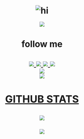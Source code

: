 <h1 align="center"> <img src="https://readme-typing-svg.herokuapp.com?size=15&width=280&lines=Thanks+you+for+visiting+🔰" alt="hi"/> </h1>
<p align="center">
  <img src="https://www.wallpapertip.com/wmimgs/174-1741670_anime-gif-wallpaper-hd.jpg">

<h1 align="center"> follow me
  <p align="center">
  <a href="https://www.instagram.com/@rks_1542"><img src="https://img.shields.io/badge/Instagram-E4405F?style=for-the-badge&logo=instagram&logoColor=white"/> 
  <a href="https://wa.me/+6287820032793"><img src="https://img.shields.io/badge/WhatsApp-25D366?style=for-the-badge&logo=whatsapp&logoColor=white" />
  <a href="https://www.facebook.com/hari.amd.1"><img src="https://img.shields.io/badge/Facebook-%234267B2.svg?&style=for-the-badge&logo=facebook&logoColor=white" />
  <a href="https://t.me/@d_e020"><img src="https://img.shields.io/badge/Telegram-%230088cc.svg?&style=for-the-badge&logo=telegram&logoColor=white" /> <br>
  <a href="https://youtube.com/channel/UCuBF841jyS1sPOF2NveOoJg"><img src="https://img.shields.io/badge/YOUTUBE-RIKASHIKI-red?style=for-the-badge&logo=YouTube&logoColor=red" /> <br>
  <a href="https://github.com/RIKASHIKI"><img src="https://img.shields.io/badge/-GitHub-black?style=badge&logo=github" /> 
</p>
    
### GITHUB STATS
    
<p align="center"><a href="https://github.com/RIKASHIKI"><img src="https://github-readme-stats.vercel.app/api?username=RIKASHIKI&show_icons=true&theme=radical"></a></p>
<p align="center"><a href="https://github.com/RIKASHIKI"><img src="https://github-readme-stats.vercel.app/api/top-langs/?username=RIKASHIKI&theme=radical&layout=compact"></a></p> 
